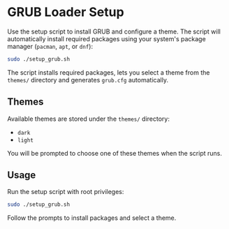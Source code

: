# GRUB Loader Setup

Use the setup script to install GRUB and configure a theme. The script will
automatically install required packages using your system's package manager
(`pacman`, `apt`, or `dnf`):

```bash
sudo ./setup_grub.sh
```

The script installs required packages, lets you select a theme from the
`themes/` directory and generates `grub.cfg` automatically.

## Themes

Available themes are stored under the `themes/` directory:

- `dark`
- `light`

You will be prompted to choose one of these themes when the script runs.

## Usage

Run the setup script with root privileges:

```bash
sudo ./setup_grub.sh
```

Follow the prompts to install packages and select a theme.

